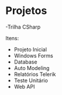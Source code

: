 # Projetos

-Trilha CSharp

Itens:
* Projeto Inicial
* Windows Forms
* Database
* Auto Modeling
* Relatórios Telerik
* Teste Unitário
* Web API
